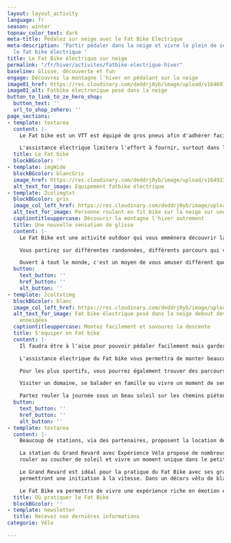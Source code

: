 ```yaml
---
layout: layout_activity
language: fr
season: winter
topnav_color_text: dark
meta-title: Pédalez sur neige avec le Fat Bike Electrique
meta-description: 'Partir pédaler dans la neige et vivre le plein de sensation avec
  le fat bike électrique '
title: Le Fat Bike électrique sur neige
permalink: "/fr/hiver/activites/fatbike-electrique-hiver"
baseline: Glisse, découverte et fun
engage: Découvrez la montagne l'hiver en pédalant sur la neige
image01_href: https://res.cloudinary.com/deddrj0yb/image/upload/v1646914840/website/winter/himiway-bikes-Ww-VSIhZAD0-unsplash.jpg
image01_alt: Fatbike électronique posé dans la neige
button_to_link_to_ze_hero_shop:
  button_text: ''
  url_to_shop_zehero: ''
page_sections:
- template: textarea
  content: |-
    Le Fat bike est un VTT est équipé de gros pneus afin d'adhérer facilement sur tous les terrains. Cette discipline, et pratique, vient d'Alaska. Ce VTT permet des déplacements beaucoup plus faciles sur des sentiers et terrains accidentés, et permet de rouler aisément sur la neige et sur le sable. Ses pneus sont XXL et présentent de gros crampons. Le Fat bike sera tout aussi efficace pour réaliser des petits virages comme des grands virages, d'amortir les chocs et de réaliser des sauts.

    L'assistance électrique limitera l'effort à fournir, surtout dans la neige. Grimpez plus facilement les chemins enneigés avant de les descendre à toute vitesse. Progressez dans la neige fraîche, la neige damée, la neige trafollée pour plus de sensation et de découverte.
  title: Le Fat bike
  blockBGcolor: ''
- template: imgWide
  blockBGcolor: blancGris
  image_href: https://res.cloudinary.com/deddrj0yb/image/upload/v1649234241/website/assets/Recadr%C3%A9es/vtt.png
  alt_text_for_image: Equipement fatbike électrique
- template: 2colimgtxt
  blockBGcolor: gris
  image_col_left_href: https://res.cloudinary.com/deddrj0yb/image/upload/v1646914885/website/winter/himiway-bikes-YKlNW7ggdjU-unsplash.jpg
  alt_text_for_image: Personne roulant en fit bike sur la neige sur une poste damée
  captiontitleuppercase: Découvrir la montagne l'hiver autrement
  title: Une nouvelle sensation de glisse
  content: |-
    Le Fat Bike est une activité outdoor qui vous emmènera découvrir la montagne autrement qu'en ski ou à pied. Partez dévaler les pentes enneigées sous les sapins et découvrez de nouveaux paysages. Une activité insolite que les stations de ski mettent en avant aujourd'hui afin de proposer des expériences uniques en journée et parfois également la nuit à la frontale. Que vous soyez un amateur du VTT ou que vous souhaitiez simplement découvrir le VTT sur neige, vous allez vivre une expérience nouvelle et unique en son genre.

    Vous partirez sur différentes randonnées, différents parcours qui vous feront pédaler de 1h30 à plusieurs heures en fonction de ce que vous désirez faire et de ce que propose le moniteur. Partez rouler pour un moment de sport, de découverte, de partage et de glisse au sein des forêts, des chemins et des pistes.

    Ouvert à tout le monde, c'est un moyen de vous amuser différent que sur des skis en étant guidé par un moniteur qui vous fera découvrir les lieux et vous apprendra comment bien utiliser le Fat Bike en montée, et comment bien descendre et prendre les virages en toute sécurité.
  button:
    text_button: ''
    href_button: ''
    alt_button: ''
- template: 2coltxtimg
  blockBGcolor: blanc
  image_col_left_href: https://res.cloudinary.com/deddrj0yb/image/upload/v1646914823/website/winter/himiway-bikes-LJ2OcgX18Yg-unsplash.jpg
  alt_text_for_image: Fat bike électrique posé dans la neige debout devant des arbres
    enneigées
  captiontitleuppercase: Montez facilement et savourez la descente
  title: S'équiper en Fat bike
  content: |-
    Il faudra être à l'aise pour pouvoir pédaler facilement mais garder tout de même des vêtements chauds surtout si vous pédalez la nuit. Le casque est obligatoire et les gants sont très fortement conseillés afin de ne pas avoir les doigts gelés. Prenez également avec vous de quoi boire et vous alimenter. Les sessions peuvent aller de 1h30 à 3h.

    L'assistance électrique du Fat bike vous permettra de monter beaucoup plus facilement les chemins surtout si les conditions de neige sont importantes et fraîches. Le Fat bike vous permettra ensuite de vivre des descentes agréables, avec une incroyable accroche et facilité.

    Pour les plus sportifs, vous pourrez également trouver des parcours plus exigeants et techniques avec des passages plus raides, des enchaînements de virages et des sauts.

    Visiter un domaine, se balader en famille ou vivre un moment de sensation forte et une expérience sportive différente, le Fat bike est idéal.

    Partez rouler la journée sous un beau soleil sur les chemins piétons, les pistes de ski de fond ou même sur les pistes avant que le domaine ouvre. Le fat bike est également proposé la nuit, au clair de lune et à la frontale pour des sessions sur des chemins plus glacés par le froid.
  button:
    text_button: ''
    href_button: ''
    alt_button: ''
- template: textarea
  content: |-
    Beaucoup de stations, via des partenaires, proposent la location de Fat Bike, des cours et des sessions de Fat Bike avec des Ecoles de ski ou des indépendant. Vous pouvez en pratiquer à Valmorel, aux Saisies, à Valberg, en Chartreuse, le Grand Colombier avec Experience Vélo, la Rosière et bien d'autre station.

    La station du Grand Revard avec Expérience Vélo propose de nombreuses activité de Fat bike qui vous feront découvrir les joies de la glisse sur la neige. Vous découvrirez les paysages sauvages, les villages traditionnelles savoyards. Vous pourrez également
    rouler au coucher de soleil et vivre un moment unique dans le petit Canada Savoyard dans une ambiance glaciale.

    Le Grand Revard est idéal pour la pratique du Fat Bike avec ses grands plateaux, ses montées plutôt douce et ses descentes qui vous
    permettront une initiation à la vitesse. Dans un décors vêtu de blanc, vous aurez face à vous le massif de Belledonne.

    Le Fat Bike va permettra de vivre une expérience riche en émotion et en partage. Avec Ze Hero, trouvez votre activité et partez rouler sur la neige en Fat bike.
  title: Où pratiquer le Fat Bike
  blockBGcolor: ''
- template: newsletter
  title: Recevez nos dernières informations
categorie: Vélo

---
```

